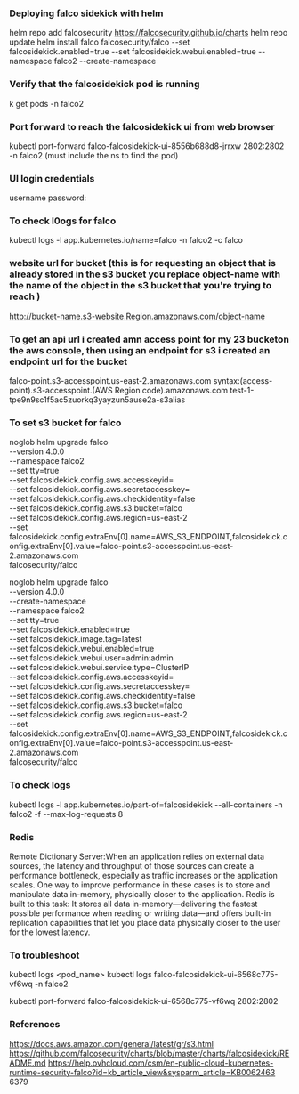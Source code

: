 ### Deploying falco sidekick with helm 
helm repo add falcosecurity https://falcosecurity.github.io/charts
helm repo update
helm install falco falcosecurity/falco --set falcosidekick.enabled=true --set falcosidekick.webui.enabled=true --namespace falco2 --create-namespace

### Verify that the falcosidekick pod is running 
k get pods -n falco2

### Port forward to reach the falcosidekick ui from web browser 
kubectl port-forward  falco-falcosidekick-ui-8556b688d8-jrrxw  2802:2802 -n falco2 (must include the ns to find the pod)

### UI login credentials 
username
password:

### To check l0ogs for falco 
kubectl logs -l app.kubernetes.io/name=falco -n falco2 -c falco   

### website url for bucket (this is for requesting an object that is already stored in the s3 bucket you replace object-name with the name of the object in the s3 bucket that you're trying to reach )
http://bucket-name.s3-website.Region.amazonaws.com/object-name

### To get an api url i created amn access point  for my 23 bucketon the aws console, then using an endpoint for s3 i created an endpoint url for the bucket 
falco-point.s3-accesspoint.us-east-2.amazonaws.com 
syntax:(access-point).s3-accesspoint.(AWS Region code).amazonaws.com
test-1-tpe9n9sc1f5ac5zuorkq3yayzun5ause2a-s3alias

### To set s3 bucket for falco 
noglob helm upgrade falco \
    --version 4.0.0 \
    --namespace falco2 \
    --set tty=true \
    --set falcosidekick.config.aws.accesskeyid= \
    --set falcosidekick.config.aws.secretaccesskey= \
    --set falcosidekick.config.aws.checkidentity=false \
    --set falcosidekick.config.aws.s3.bucket=falco \
    --set falcosidekick.config.aws.region=us-east-2 \
    --set falcosidekick.config.extraEnv[0].name=AWS_S3_ENDPOINT,falcosidekick.config.extraEnv[0].value=falco-point.s3-accesspoint.us-east-2.amazonaws.com  \
  falcosecurity/falco

noglob helm upgrade falco \
    --version 4.0.0 \
    --create-namespace \
    --namespace falco2 \
    --set tty=true \
    --set falcosidekick.enabled=true \
    --set falcosidekick.image.tag=latest \
    --set falcosidekick.webui.enabled=true \
    --set falcosidekick.webui.user=admin:admin \
    --set falcosidekick.webui.service.type=ClusterIP \
    --set falcosidekick.config.aws.accesskeyid= \
    --set falcosidekick.config.aws.secretaccesskey=\
    --set falcosidekick.config.aws.checkidentity=false \
    --set falcosidekick.config.aws.s3.bucket=falco \
    --set falcosidekick.config.aws.region=us-east-2 \
    --set falcosidekick.config.extraEnv[0].name=AWS_S3_ENDPOINT,falcosidekick.config.extraEnv[0].value=falco-point.s3-accesspoint.us-east-2.amazonaws.com \
  falcosecurity/falco

### To check logs 
kubectl logs -l app.kubernetes.io/part-of=falcosidekick --all-containers -n falco2 -f --max-log-requests 8


### Redis
Remote Dictionary Server:When an application relies on external data sources, the latency and throughput of those sources can create a performance bottleneck, especially as traffic increases or the application scales. One way to improve performance in these cases is to store and manipulate data in-memory, physically closer to the application. Redis is built to this task: It stores all data in-memory—delivering the fastest possible performance when reading or writing data—and offers built-in replication capabilities that let you place data physically closer to the user for the lowest latency.

### To troubleshoot 
kubectl logs <pod_name> 
kubectl logs falco-falcosidekick-ui-6568c775-vf6wq -n falco2

kubectl port-forward falco-falcosidekick-ui-6568c775-vf6wq  2802:2802






### References 
https://docs.aws.amazon.com/general/latest/gr/s3.html
https://github.com/falcosecurity/charts/blob/master/charts/falcosidekick/README.md
https://help.ovhcloud.com/csm/en-public-cloud-kubernetes-runtime-security-falco?id=kb_article_view&sysparm_article=KB0062463
 6379



